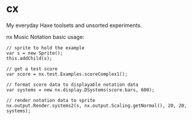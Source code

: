 cx
==

My everyday Haxe toolsets and unsorted experiments. 


nx Music Notation basic usage:

	// sprite to hold the example
	var s = new Sprite(); 
	this.addChild(s);		
	
	// get a test score
	var score = nx.test.Examples.scoreComplex1(); 
	
	// format score data to displayable notation data
	var systems = new nx.display.DSystems(score.bars, 600); 
	
	// render notation data to sprite
	nx.output.Render.systems2(s, nx.output.Scaling.getNormal(), 20, 20, systems); 

